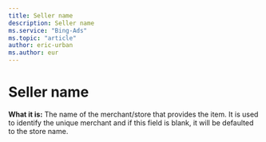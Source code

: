 ```yaml
---
title: Seller name
description: Seller name
ms.service: "Bing-Ads"
ms.topic: "article"
author: eric-urban
ms.author: eur
---
```


# Seller name

**What it is:**    The name of the merchant/store that provides the item. It is used to identify the unique merchant and if this field is blank, it will be defaulted to the store name.


